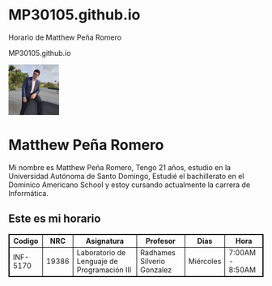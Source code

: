 # MP30105.github.io
Horario de Matthew Peña Romero

MP30105.github.io

<!DOCTYPE html>
<img src="Matthew.jpg" alt="Foto Perfil">
<h1>Matthew Peña Romero </h1>
<p> Mi nombre es Matthew Peña Romero, Tengo 21 años, 
estudio en la Universidad Autónoma de Santo Domingo, 
Estudié el bachillerato en el Dominico Americano School
y estoy cursando actualmente la carrera de Informática.</p>


<h2>Este es mi horario</h2>
<style>
table, th, td {
  border:1px solid black;
}
</style>
<table style="width:100%">
 <tr>
  <th>Codigo</th>
  <th>NRC</th>
  <th>Asignatura</th> 
  <th>Profesor</th>
  <th>Dias</th>
  <th>Hora</th>
</tr>
<tr>
  <td>INF-5170</td>
  <td>19386</td>
  <td>Laboratorio de Lenguaje de Programación III</td>
  <td>Radhames Silverio Gonzalez</td>
  <td>Miércoles</td>
  <td>7:00AM - 8:50AM</td>
</tr>
</table>
</html>

